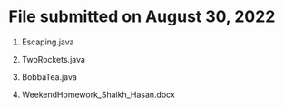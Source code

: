 # File submitted on August 30, 2022



1. Escaping.java

2. TwoRockets.java

3. BobbaTea.java

4. WeekendHomework_Shaikh_Hasan.docx
